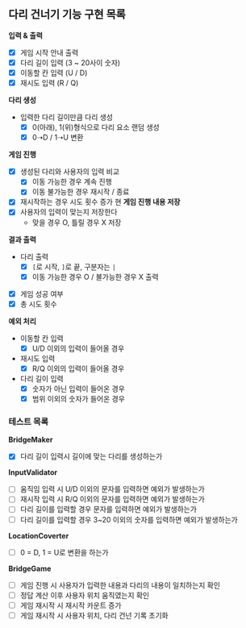 ## 다리 건너기 기능 구현 목록

**입력 & 출력**
- [x] 게임 시작 안내 출력
- [x] 다리 길이 입력 (3 ~ 20사이 숫자)
- [x] 이동할 칸 입력 (U / D)
- [x] 재시도 입력 (R / Q)

**다리 생성**
- 입력한 다리 길이만큼 다리 생성
  - [x] 0(아래), 1(위)형식으로 다리 요소 랜덤 생성
  - [x] 0➝D / 1➝U 변환

**게임 진행**
- [x] 생성된 다리와 사용자의 입력 비교
  - [x] 이동 가능한 경우 계속 진행
  - [x] 이동 불가능한 경우 재시작 / 종료
- [x] 재시작하는 경우 시도 횟수 증가
현
**게임 진행 내용 저장**
- [x] 사용자의 입력이 맞는지 저장한다
  - 맞을 경우 O, 틀릴 경우 X 저장

**결과 출력**
- 다리 출력
  - [x] `[`로 시작, `]`로 끝, 구분자는 `|`
  - [x] 이동 가능한 경우 O / 불가능한 경우 X 출력
- [x] 게임 성공 여부
- [x] 총 시도 횟수

**예외 처리**
- 이동할 칸 입력
  - [x] U/D 이외의 입력이 들어올 경우
- 재시도 입력
  - [x] R/Q 이외의 입력이 들어올 경우
- 다리 길이 입력
  - [x] 숫자가 아닌 입력이 들어온 경우
  - [x] 범위 이외의 숫자가 들어온 경우

### 테스트 목록

**BridgeMaker**
- [x] 다리 길이 입력시 길이에 맞는 다리를 생성하는가

**InputValidator**
- [ ] 움직임 입력 시 U/D 이외의 문자를 입력하면 예외가 발생하는가
- [ ] 재시작 입력 시 R/Q 이외의 문자를 입력하면 예외가 발생하는가
- [ ] 다리 길이를 입력할 경우 문자를 입력하면 예외가 발생하는가
- [ ] 다리 길이를 입력할 경우 3~20 이외의 숫자를 입력하면 예외가 발생하는가

**LocationCoverter**
- [ ] 0 = D, 1 = U로 변환을 하는가

**BridgeGame**
- [ ] 게임 진행 시 사용자가 입력한 내용과 다리의 내용이 일치하는지 확인
- [ ] 정답 계산 이후 사용자 위치 움직였는지 확인
- [ ] 게임 재시작 시 재시작 카운트 증가
- [ ] 게임 재시작 시 사용자 위치, 다리 건넌 기록 초기화